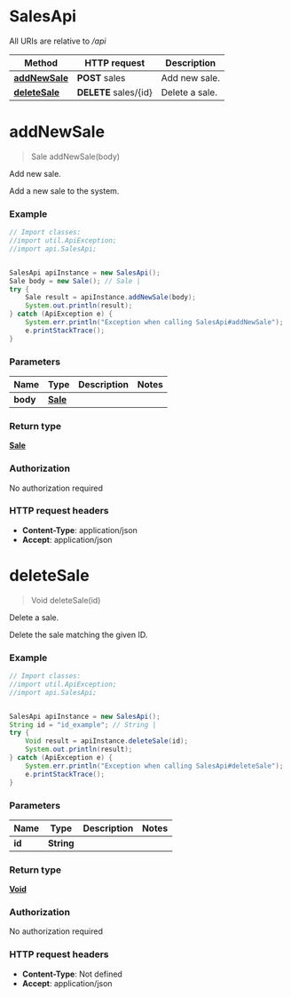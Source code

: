 # SalesApi

All URIs are relative to */api*

Method | HTTP request | Description
------------- | ------------- | -------------
[**addNewSale**](SalesApi.md#addNewSale) | **POST** sales | Add new sale.
[**deleteSale**](SalesApi.md#deleteSale) | **DELETE** sales/{id} | Delete a sale.

<a name="addNewSale"></a>
# **addNewSale**
> Sale addNewSale(body)

Add new sale.

Add a new sale to the system.

### Example
```java
// Import classes:
//import util.ApiException;
//import api.SalesApi;


SalesApi apiInstance = new SalesApi();
Sale body = new Sale(); // Sale | 
try {
    Sale result = apiInstance.addNewSale(body);
    System.out.println(result);
} catch (ApiException e) {
    System.err.println("Exception when calling SalesApi#addNewSale");
    e.printStackTrace();
}
```

### Parameters

Name | Type | Description  | Notes
------------- | ------------- | ------------- | -------------
 **body** | [**Sale**](Sale.md)|  |

### Return type

[**Sale**](Sale.md)

### Authorization

No authorization required

### HTTP request headers

 - **Content-Type**: application/json
 - **Accept**: application/json

<a name="deleteSale"></a>
# **deleteSale**
> Void deleteSale(id)

Delete a sale.

Delete the sale matching the given ID.

### Example
```java
// Import classes:
//import util.ApiException;
//import api.SalesApi;


SalesApi apiInstance = new SalesApi();
String id = "id_example"; // String | 
try {
    Void result = apiInstance.deleteSale(id);
    System.out.println(result);
} catch (ApiException e) {
    System.err.println("Exception when calling SalesApi#deleteSale");
    e.printStackTrace();
}
```

### Parameters

Name | Type | Description  | Notes
------------- | ------------- | ------------- | -------------
 **id** | **String**|  |

### Return type

[**Void**](.md)

### Authorization

No authorization required

### HTTP request headers

 - **Content-Type**: Not defined
 - **Accept**: application/json

